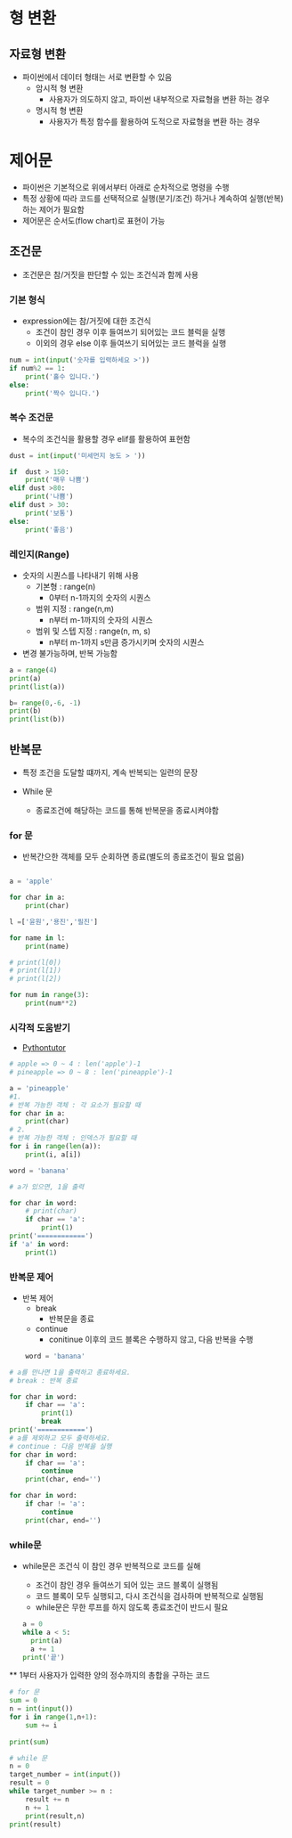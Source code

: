 # 형 변환
## 자료형 변환 
* 파이썬에서 데이터 형태는 서로 변환할 수 있음
  * 암시적 형 변환
    * 사용자가 의도하지 않고, 파이썬 내부적으로 자료형을 변환 하는 경우
  * 명시적 형 변환
    * 사용자가 특정 함수를 활용하여 도적으로 자료형을 변환 하는 경우

# 제어문
* 파이썬은 기본적으로 위에서부터 아래로 순차적으로 명령을 수행
* 특정 상황에 따라 코드를 선택적으로 실행(분기/조건) 하거나 계속하여 실행(반복)하는 제어가 필요함
* 제어문은 순서도(flow chart)로 표현이 가능

## 조건문
* 조건문은 참/거짓을 판단할 수 있는 조건식과 함께 사용
### 기본 형식
* expression에는 참/거짓에 대한 조건식
  * 조건이 참인 경우 이후 들여쓰기 되어있는 코드 블럭을 실행
  * 이외의 경우 else 이후 들여쓰기 되어있는 코드 블럭을 실행
```python
num = int(input('숫자를 입력하세요 >'))
if num%2 == 1:
    print('홀수 입니다.')
else:
    print('짝수 입니다.')
```

### 복수 조건문
* 복수의 조건식을 활용할 경우 elif를 활용하여 표현함
```python
dust = int(input('미세먼지 농도 > '))

if  dust > 150:
    print('매우 나쁨')
elif dust >80:
    print('나쁨')
elif dust > 30:
    print('보통')
else:
    print('좋음')
```
### 레인지(Range)
* 숫자의 시퀀스를 나타내기 위해 사용
  * 기본형 : range(n)
    * 0부터 n-1까지의 숫자의 시퀀스
  * 범위 지정 : range(n,m)
    * n부터 m-1까지의 숫자의 시퀀스
  * 범위 및 스텝 지정 : range(n, m, s)
    * n부터 m-1까지 s만큼 증가시키며 숫자의 시퀀스 
* 변경 불가능하며, 반복 가능함
```python
a = range(4)
print(a)
print(list(a))

b= range(0,-6, -1)
print(b)
print(list(b))
```


## 반복문
* 특정 조건을 도달할 떄까지, 계속 반복되는 일련의 문장

* While 문
  * 종료조건에 해당하는 코드를 통해 반복문을 종료시켜야함


### for 문
* 반복간으한 객체를 모두 순회하면 종료(별도의 종료조건이 필요 없음)
```python

a = 'apple'

for char in a:
    print(char)

l =['윤원','용진','필진']

for name in l:
    print(name)

# print(l[0])
# print(l[1])
# print(l[2])

for num in range(3):
    print(num**2)
```
### 시각적 도움받기 
* [Pythontutor](https://pythontutor.com/)

```python
# apple => 0 ~ 4 : len('apple')-1
# pineapple => 0 ~ 8 : len('pineapple')-1

a = 'pineapple'
#1.
# 반복 가능한 객체 : 각 요소가 필요할 때
for char in a:
    print(char)
# 2.
# 반복 가능한 객체 : 인덱스가 필요할 때
for i in range(len(a)):
    print(i, a[i])
```

```python
word = 'banana'

# a가 있으면, 1을 출력

for char in word:
    # print(char)
    if char == 'a':
        print(1)
print('============')
if 'a' in word:
    print(1)
```

### 반복문 제어
* 반복 제어
  * break
    * 반복문을 종료
  * continue
    * conitinue 이후의 코드 블록은 수행하지 않고, 다음 반복을 수행

```python
    word = 'banana'

# a를 만나면 1을 출력하고 종료하세요.
# break : 반복 종료

for char in word:
    if char == 'a':
        print(1)
        break
print('============')
# a를 제외하고 모두 출력하세요.
# continue : 다음 반복을 실행
for char in word:
    if char == 'a':
        continue
    print(char, end='')

for char in word:
    if char != 'a':
        continue
    print(char, end='')
```

### while문
* while문은 조건식 이 참인 경우 반복적으로 코드를 실해
  * 조건이 참인 경우 들여쓰기 되어 있는 코드 블록이 실행됨
  * 코드 블록이 모두 실행되고, 다시 조건식을 검사하며 반복적으로 실행됨
  * while문은 무한 루프를 하지 않도록 종료조건이 반드시 필요

  ```python
  a = 0
  while a < 5:
    print(a)
    a += 1
  print('끝')
  ```
** 1부터 사용자가 입력한 양의 정수까지의 총합을 구하는 코드
```python
# for 문
sum = 0
n = int(input())
for i in range(1,n+1):
    sum += i
    
print(sum)

# while 문
n = 0
target_number = int(input())
result = 0
while target_number >= n :
    result += n
    n += 1
    print(result,n)
print(result)
```